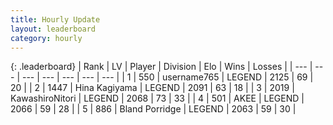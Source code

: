 ```yaml
---
title: Hourly Update
layout: leaderboard
category: hourly
---
```


{: .leaderboard}
| Rank | LV | Player | Division | Elo | Wins | Losses |
| --- | --- | --- | --- | --- | --- | --- |
| <span data-change="0">1</span> | 550 | <span title="ID: 188640">username765</span> | LEGEND | <span data-change="0">2125</span> | <span data-change="0">69</span> | <span data-change="0">20</span> |
| <span data-change="0">2</span> | 1447 | <span title="ID: 315148">Hina Kagiyama</span> | LEGEND | <span data-change="0">2091</span> | <span data-change="0">63</span> | <span data-change="0">18</span> |
| <span data-change="4">3</span> | 2019 | <span title="ID: 164871">KawashiroNitori</span> | LEGEND | <span data-change="11">2068</span> | <span data-change="4">73</span> | <span data-change="1">33</span> |
| <span data-change="-1">4</span> | 501 | <span title="ID: 455100">AKEE</span> | LEGEND | <span data-change="0">2066</span> | <span data-change="0">59</span> | <span data-change="0">28</span> |
| <span data-change="-1">5</span> | 886 | <span title="ID: 466895">Bland Porridge</span> | LEGEND | <span data-change="0">2063</span> | <span data-change="0">59</span> | <span data-change="0">30</span> |